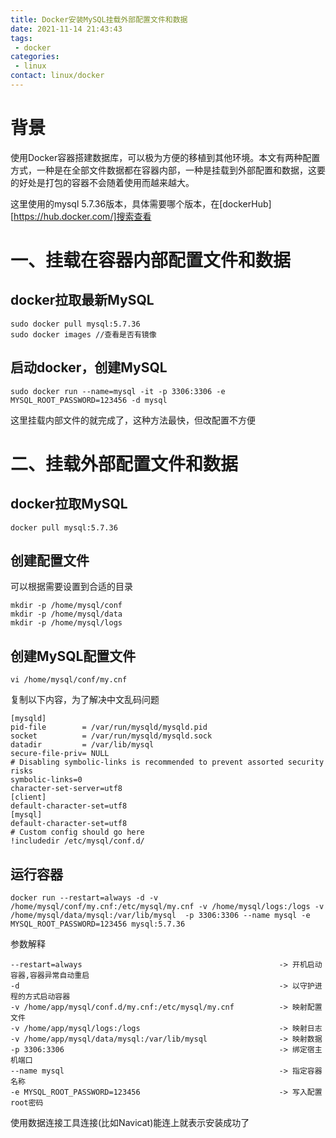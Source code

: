 ```yaml
---
title: Docker安装MySQL挂载外部配置文件和数据
date: 2021-11-14 21:43:43
tags: 
 - docker
categories: 
 - linux
contact: linux/docker
---
```


# 背景

使用Docker容器搭建数据库，可以极为方便的移植到其他环境。本文有两种配置方式，一种是在全部文件数据都在容器内部，一种是挂载到外部配置和数据，这要的好处是打包的容器不会随着使用而越来越大。

这里使用的mysql 5.7.36版本，具体需要哪个版本，在[dockerHub][https://hub.docker.com/]搜索查看

# 一、挂载在容器内部配置文件和数据

## docker拉取最新MySQL

```shell
sudo docker pull mysql:5.7.36
sudo docker images //查看是否有镜像
```

## 启动docker，创建MySQL

```shell
sudo docker run --name=mysql -it -p 3306:3306 -e MYSQL_ROOT_PASSWORD=123456 -d mysql
```

这里挂载内部文件的就完成了，这种方法最快，但改配置不方便

# 二、挂载外部配置文件和数据

## docker拉取MySQL

```shell
docker pull mysql:5.7.36
```

## 创建配置文件

可以根据需要设置到合适的目录

```shell
mkdir -p /home/mysql/conf
mkdir -p /home/mysql/data
mkdir -p /home/mysql/logs
```

## 创建MySQL配置文件

```shell
vi /home/mysql/conf/my.cnf
```

复制以下内容，为了解决中文乱码问题

```shell
[mysqld]
pid-file        = /var/run/mysqld/mysqld.pid
socket          = /var/run/mysqld/mysqld.sock
datadir         = /var/lib/mysql
secure-file-priv= NULL
# Disabling symbolic-links is recommended to prevent assorted security risks
symbolic-links=0
character-set-server=utf8 
[client]
default-character-set=utf8 
[mysql]
default-character-set=utf8 
# Custom config should go here
!includedir /etc/mysql/conf.d/
```

## 运行容器

```shell
docker run --restart=always -d -v /home/mysql/conf/my.cnf:/etc/mysql/my.cnf -v /home/mysql/logs:/logs -v /home/mysql/data/mysql:/var/lib/mysql  -p 3306:3306 --name mysql -e MYSQL_ROOT_PASSWORD=123456 mysql:5.7.36

```
参数解释

```shell
--restart=always                                            -> 开机启动容器,容器异常自动重启
-d                                                          -> 以守护进程的方式启动容器
-v /home/app/mysql/conf.d/my.cnf:/etc/mysql/my.cnf          -> 映射配置文件
-v /home/app/mysql/logs:/logs                               -> 映射日志
-v /home/app/mysql/data/mysql:/var/lib/mysql                -> 映射数据
-p 3306:3306                                                -> 绑定宿主机端口
--name mysql                                                -> 指定容器名称
-e MYSQL_ROOT_PASSWORD=123456                               -> 写入配置root密码
```

使用数据连接工具连接(比如Navicat)能连上就表示安装成功了